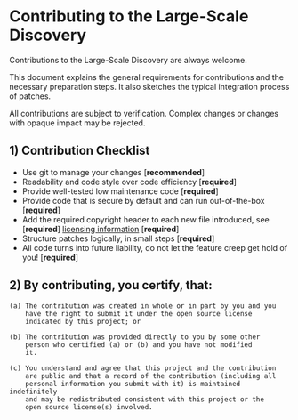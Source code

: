 # Contributing to the Large-Scale Discovery

Contributions to the Large-Scale Discovery are always welcome.

This document explains the general requirements for contributions and the necessary preparation steps.
It also sketches the typical integration process of patches.

All contributions are subject to verification. Complex changes or changes with opaque impact may be rejected.

## 1) Contribution Checklist
- Use git to manage your changes [**recommended**]
- Readability and code style over code efficiency [**required**]
- Provide well-tested low maintenance code [**required**]
- Provide code that is secure by default and can run out-of-the-box [**required**]
- Add the required copyright header to each new file introduced, see [**required**]
  [licensing information](./LICENSE) [**required**]
- Structure patches logically, in small steps [**required**]
- All code turns into future liability, do not let the feature creep get hold of you! [**required**]

## 2) By contributing, you certify, that:

    (a) The contribution was created in whole or in part by you and you
        have the right to submit it under the open source license
        indicated by this project; or

    (b) The contribution was provided directly to you by some other
        person who certified (a) or (b) and you have not modified
        it.

    (c) You understand and agree that this project and the contribution
        are public and that a record of the contribution (including all
        personal information you submit with it) is maintained indefinitely 
        and may be redistributed consistent with this project or the 
        open source license(s) involved.
